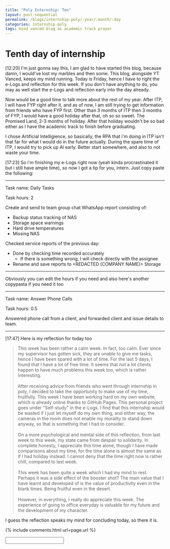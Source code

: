 ```yaml
---
title: "Poly Internship: Ten"
layout: post-sequential
permalink: /blogs/internship-poly/:year/:month/:day
categories: internship-poly
tags: mind vanced blog ai academic track prayer
---
```

# Tenth day of internship

<span class="timestamp">[12:20]</span> I'm just gonna say this, I am glad to have started this blog, because damn, I would've lost my marbles and then some. This blog, alongside YT Vanced, keeps my mind running. Today is Friday, hence I have to right the e-Logs and reflection for this week. If you don't have anything to do, you may as well start the e-Logs and reflection early into the day already. 

Now would be a good time to talk more about the rest of my year. After ITP, I will have FYP right after it, and as of now, I am still trying to get information from friends who have FYP first. Other than 3 months of ITP then 3 months of FYP, I would have a good holiday after that, oh so so sweet. The Promised Land, 2-3 months of holiday. After that holiday wouldn't be so bad either as I have the academic track to finish before graduating. 

I chose Artificial Intelligience, so basically, the RPA that i'm doing in ITP isn't that far for what I would do in the future actually. During the spare time of ITP, I would try to pick up AI early. Better start somewhere, and also to not waste your time.

<span class="timestamp">[17:23]</span> So i'm finishing my e-Logs right now (yeah kinda procrastinated it but i still have ample time), so now I got a tip for you, intern. Just copy paste the following:

---

Task name: Daily Tasks

Task hours: 2


Create and send to team group chat WhatsApp report consisting of:
 - Backup status tracking of NAS
 - Storage space warnings
 - Hard drive temperatures
 - Missing NAS

Checked service reports of the previous day:
 - Done by checking time recorded accurately
    - If there is something wrong, I will check directly with the assignee
 - Rename and save reports to <span class="disable-selection" ondblclick="this.innerHTML='Infospace'"><REDACTED (COMPANY NAME)></span> Storage

---

Obviously you can edit the hours if you need and also here's another copypasta if you need it too

---

Task name: Answer Phone Calls

Task hours: 0.5


Answered phone call from a client, and forwarded client and issue details to team.

---

<span class="timestamp">[17:47]</span> Here is my reflection for today too

> This week has been rather a calm week. In fact, too calm. Ever since my supervisor has gotten sick, they are unable to give me tasks, hence I have been spared with a lot of time. For the last 5 days, I found that I have a lot of free time. It seems that not a lot clients happen to have much problems this week too, which is rather interesting.<br><br>After receiving advice from friends who went through internship in poly, I decided to take the opportunity to make use of my time, fruitfully. This week I have been working hard on my own website, which is already online thanks to GitHub Pages. This personal project goes under "Self-study" in the e-Logs. I find that this internship would be wasted if I just let myself do my own thing, and either way, the cameras in the room does not enable my morality to stand down anyway, so that is something that I had to consider.<br><br>On a more psychological and mental side of this reflection, from last week to this week, my state came from despair to solidarity. In complete honesty, I appreciate this time alone, though I have made comparisons about my time, for the time alone is almost the same as if I had holiday instead. I cannot deny that the time right now is rather chill, compared to last week. <br><br>This week has been quite a week which I had my mind to rest. Perhaps it was a side effect of the booster shot? The main value that I have learnt and developed of is the value of productivity even in the blank times. Being fruitful even in the desert. <br><br>However, in everything, I really do appreciate this week. The experience of going to office everyday is valuable for my future and the development of my character. 

I guess the reflection speaks my mind for concluding today, so there it is.

{% include comments.html url=page.url %}

<input id="password-input" type="password" class="text-secret" onkeyup="unlock()" autocomplete="off">

<span class="disable-selection" id="truth" style="display:none;">Finally, prayer meeting comes back to corporate again. 2 years of going to other peoples' houses doesn't hurt, but to have that refreshing corporate worship with the church on a Friday night is like taking a cold bath after riding your hog all day in front of a computer screen. <br><br>The distance between Suntec & the church was pretty short, so i had, like, and hour for dinner. As I approached a coffee shop, I slowly saw some people from the youth, and then I brightened up, as a wave of joy and happiness came over me seeing my community near church. I tagged along some of my brothers and we got to have fellowship, of which I ever so value so much.<br><br>Now the Word that pastor had for us during prayer meeting today, penetrated my soul. I lost the believe that there is power in declaring God over my obstacles of life. It was super refreshing, and to be honest, I was not expecting that rhema to come. I wish that prayer meeting would be in church every week, even if the distance to home is further than going to other peoples' houses.<br><br>Until next week, i want this hope that God provides will persevere, for His hope keeps on going.</span>